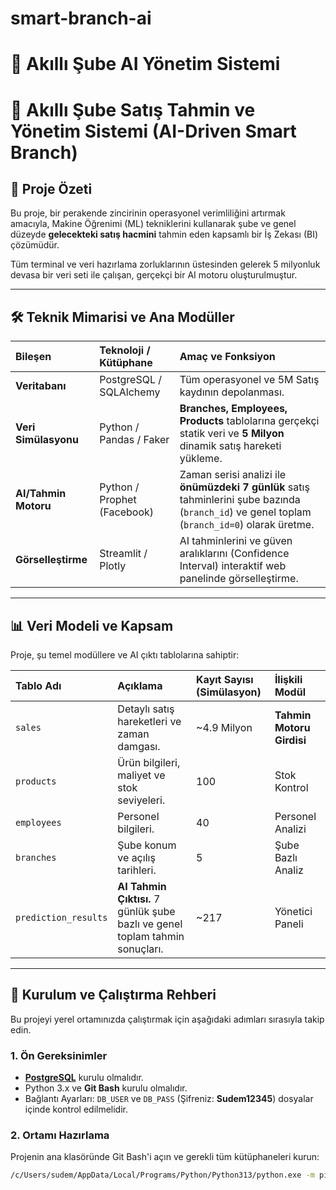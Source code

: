 # smart-branch-ai
# 🧠 Akıllı Şube AI Yönetim Sistemi
# 🚀 Akıllı Şube Satış Tahmin ve Yönetim Sistemi (AI-Driven Smart Branch)

## 🌟 Proje Özeti

Bu proje, bir perakende zincirinin operasyonel verimliliğini artırmak amacıyla, Makine Öğrenimi (ML) tekniklerini kullanarak şube ve genel düzeyde **gelecekteki satış hacmini** tahmin eden kapsamlı bir İş Zekası (BI) çözümüdür.

Tüm terminal ve veri hazırlama zorluklarının üstesinden gelerek 5 milyonluk devasa bir veri seti ile çalışan, gerçekçi bir AI motoru oluşturulmuştur.

---

## 🛠️ Teknik Mimarisi ve Ana Modüller

| Bileşen | Teknoloji / Kütüphane | Amaç ve Fonksiyon |
| :--- | :--- | :--- |
| **Veritabanı** | PostgreSQL / SQLAlchemy | Tüm operasyonel ve 5M Satış kaydının depolanması. |
| **Veri Simülasyonu** | Python / Pandas / Faker | **Branches, Employees, Products** tablolarına gerçekçi statik veri ve **5 Milyon** dinamik satış hareketi yükleme. |
| **AI/Tahmin Motoru** | Python / Prophet (Facebook) | Zaman serisi analizi ile **önümüzdeki 7 günlük** satış tahminlerini şube bazında (`branch_id`) ve genel toplam (`branch_id=0`) olarak üretme. |
| **Görselleştirme** | Streamlit / Plotly | AI tahminlerini ve güven aralıklarını (Confidence Interval) interaktif web panelinde görselleştirme. |

---

## 📊 Veri Modeli ve Kapsam

Proje, şu temel modüllere ve AI çıktı tablolarına sahiptir:

| Tablo Adı | Açıklama | Kayıt Sayısı (Simülasyon) | İlişkili Modül |
| :--- | :--- | :--- | :--- |
| `sales` | Detaylı satış hareketleri ve zaman damgası. | ~4.9 Milyon | **Tahmin Motoru Girdisi** |
| `products` | Ürün bilgileri, maliyet ve stok seviyeleri. | 100 | Stok Kontrol |
| `employees` | Personel bilgileri. | 40 | Personel Analizi |
| `branches` | Şube konum ve açılış tarihleri. | 5 | Şube Bazlı Analiz |
| `prediction_results` | **AI Tahmin Çıktısı.** 7 günlük şube bazlı ve genel toplam tahmin sonuçları. | ~217 | Yönetici Paneli |

---

## 🚀 Kurulum ve Çalıştırma Rehberi

Bu projeyi yerel ortamınızda çalıştırmak için aşağıdaki adımları sırasıyla takip edin.

### 1. Ön Gereksinimler

* [**PostgreSQL**](https://www.postgresql.org/download/) kurulu olmalıdır.
* Python 3.x ve **Git Bash** kurulu olmalıdır.
* Bağlantı Ayarları: `DB_USER` ve `DB_PASS` (Şifreniz: **Sudem12345**) dosyalar içinde kontrol edilmelidir.

### 2. Ortamı Hazırlama

Projenin ana klasöründe Git Bash'i açın ve gerekli tüm kütüphaneleri kurun:

```bash
/c/Users/sudem/AppData/Local/Programs/Python/Python313/python.exe -m pip install sqlalchemy prophet pandas psycopg2-binary streamlit plotly